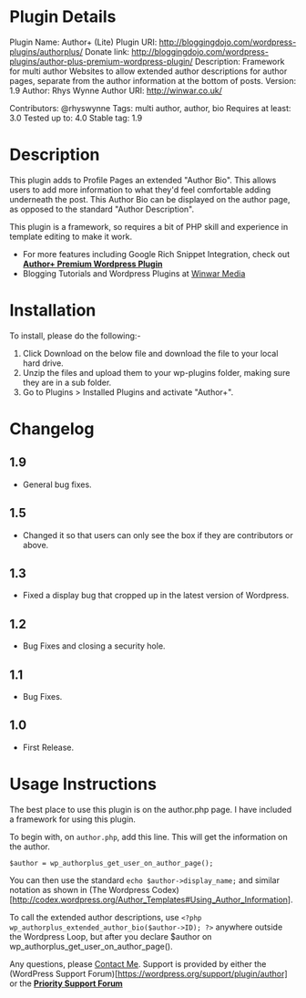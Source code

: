 Plugin Details
==============
Plugin Name:  Author+ (Lite)
Plugin URI:   http://bloggingdojo.com/wordpress-plugins/authorplus/
Donate link:  http://bloggingdojo.com/wordpress-plugins/author-plus-premium-wordpress-plugin/
Description:  Framework for multi author Websites to allow extended author descriptions for author pages, separate from the author information at the bottom of posts.
Version:      1.9
Author:       Rhys Wynne
Author URI:   http://winwar.co.uk/

Contributors: @rhyswynne
Tags: multi author, author, bio
Requires at least: 3.0
Tested up to: 4.0
Stable tag: 1.9

Description
===========

This plugin adds to Profile Pages an extended "Author Bio". This allows users to add more information to what they'd feel comfortable adding underneath the post. This Author Bio can be displayed on the author page, as opposed to the standard "Author Description".

This plugin is a framework, so requires a bit of PHP skill and experience in template editing to make it work.

* For more features including Google Rich Snippet Integration, check out [**Author+ Premium Wordpress Plugin**](http://bloggingdojo.com/wordpress-plugins/author-plus-premium-wordpress-plugin/)
* Blogging Tutorials and Wordpress Plugins at [Winwar Media](http://winwar.co.uk/)

Installation
============

To install, please do the following:-

1. Click Download on the below file and download the file to your local hard drive.
2. Unzip the files and upload them to your wp-plugins folder, making sure they are in a sub folder.
3. Go to Plugins > Installed Plugins and activate "Author+".

Changelog
=========
1.9
---
* General bug fixes.

1.5
---
* Changed it so that users can only see the box if they are contributors or above.

1.3
---
* Fixed a display bug that cropped up in the latest version of Wordpress.

1.2
---
* Bug Fixes and closing a security hole.

1.1
---
* Bug Fixes.

1.0
---
* First Release.

Usage Instructions
==================

The best place to use this plugin is on the author.php page. I have included a framework for using this plugin.

To begin with, on `author.php`, add this line. This will get the information on the author.

`$author = wp_authorplus_get_user_on_author_page();`

You can then use the standard `echo $author->display_name;` and similar notation as shown in (The Wordpress Codex)[http://codex.wordpress.org/Author_Templates#Using_Author_Information].

To call the extended author descriptions, use `<?php wp_authorplus_extended_author_bio($author->ID); ?>` anywhere outside the Wordpress Loop, but after you declare $author on wp_authorplus_get_user_on_author_page().

Any questions, please [Contact Me](http://winwar.co.uk/contact-us/). Support is provided by either the (WordPress Support Forum)[https://wordpress.org/support/plugin/author] or the [**Priority Support Forum**](http://winwar.co.uk/priority-support/)